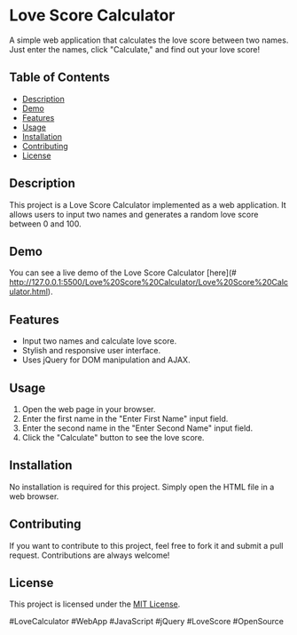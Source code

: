 # Love Score Calculator

A simple web application that calculates the love score between two names. Just enter the names, click "Calculate," and find out your love score!

## Table of Contents

- [Description](#description)
- [Demo](#demo)
- [Features](#features)
- [Usage](#usage)
- [Installation](#installation)
- [Contributing](#contributing)
- [License](#license)

## Description

This project is a Love Score Calculator implemented as a web application. It allows users to input two names and generates a random love score between 0 and 100.

## Demo

You can see a live demo of the Love Score Calculator [here](# http://127.0.0.1:5500/Love%20Score%20Calculator/Love%20Score%20Calculator.html).

## Features

- Input two names and calculate love score.
- Stylish and responsive user interface.
- Uses jQuery for DOM manipulation and AJAX.

## Usage

1. Open the web page in your browser.
2. Enter the first name in the "Enter First Name" input field.
3. Enter the second name in the "Enter Second Name" input field.
4. Click the "Calculate" button to see the love score.

## Installation

No installation is required for this project. Simply open the HTML file in a web browser.

## Contributing

If you want to contribute to this project, feel free to fork it and submit a pull request. Contributions are always welcome!

## License

This project is licensed under the [MIT License](LICENSE).

#LoveCalculator #WebApp #JavaScript #jQuery #LoveScore #OpenSource
